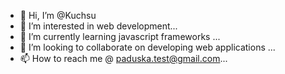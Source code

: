 - 👋 Hi, I’m @Kuchsu
- 👀 I’m interested in web development...
- 🌱 I’m currently learning javascript frameworks ...
- 💞️ I’m looking to collaborate on developing web applications ...
- 📫 How to reach me @ paduska.test@gmail.com...

<!---
Kuchsu/Kuchsu is a ✨ special ✨ repository because its `README.md` (this file) appears on your GitHub profile.
You can click the Preview link to take a look at your changes.
--->
